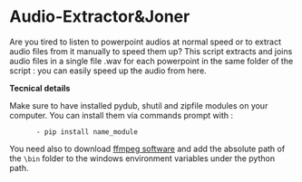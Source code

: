 # Audio-Extractor&Joner

Are you tired to listen to powerpoint audios at normal speed or to extract audio files from it manually to speed them up? 
This script extracts and joins audio files in a single file .wav for each powerpoint in the same folder of the script : you can easily speed up the audio from here. 

<b>Tecnical details </b>

Make sure to have installed pydub, shutil and zipfile modules on your computer.
You can install them via commands prompt with :
<figure><pre><code> - pip install name_module </code></pre></figure>

You need also to download [ffmpeg software](https://ffmpeg.org/download.html) and add the absolute path of the <code>\bin</code> folder to the windows environment variables under the python path.

